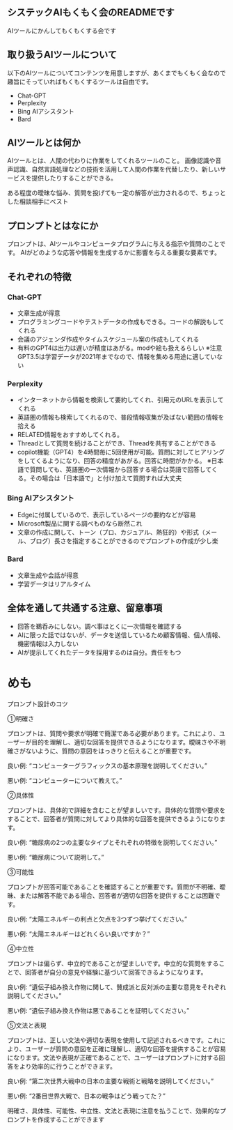 ## システックAIもくもく会のREADMEです
AIツールにかんしてもくもくする会です


## 取り扱うAIツールについて
以下のAIツールについてコンテンツを用意しますが、あくまでもくもく会なので趣旨にそっていればもくもくするツールは自由です。
- Chat-GPT
- Perplexity
- Bing AIアシスタント
- Bard


## AIツールとは何か
AIツールとは、人間の代わりに作業をしてくれるツールのこと。
画像認識や音声認識、自然言語処理などの技術を活用して人間の作業を代替したり、新しいサービスを提供したりすることができる。

ある程度の曖昧な悩み、質問を投げても一定の解答が出力されるので、ちょっとした相談相手にベスト


## プロンプトとはなにか
プロンプトは、AIツールやコンピュータプログラムに与える指示や質問のことです。
AIがどのような応答や情報を生成するかに影響を与える重要な要素です。

## それぞれの特徴
### Chat-GPT
- 文章生成が得意
- プログラミングコードやテストデータの作成もできる。コードの解説もしてくれる
- 会議のアジェンダ作成やタイムスケジュール案の作成もしてくれる
- 有料のGPT4は出力は遅いが精度はあがる。modや絵も扱えるらしい
※注意GPT3.5は学習データが2021年までなので、情報を集める用途に適していない

### Perplexity
- インターネットから情報を検索して要約してくれ、引用元のURLを表示してくれる
- 英語圏の情報も検索してくれるので、普段情報収集が及ばない範囲の情報を拾える
- RELATED情報をおすすめしてくれる。
- Threadとして質問を続けることができ、Threadを共有することができる
- copilot機能（GPT4）を4時間毎に5回使用が可能。質問に対してヒアリングをしてくるようになり、回答の精度があがる。回答に時間がかかる。
※日本語で質問しても、英語圏の一次情報から回答する場合は英語で回答してくる。その場合は「日本語で」と付け加えて質問すれば大丈夫

### Bing AIアシスタント
- Edgeに付属しているので、表示しているページの要約などが容易
- Microsoft製品に関する調べものなら断然これ
- 文章の作成に関して、トーン（プロ、カジュアル、熱狂的）や形式（メール、ブログ）長さを指定することができるのでプロンプトの作成が少し楽

### Bard
- 文章生成や会話が得意
- 学習データはリアルタイム

## 全体を通して共通する注意、留意事項
- 回答を鵜呑みにしない。調べ事はとくに一次情報を確認する
- AIに限った話ではないが、データを送信しているため顧客情報、個人情報、機密情報は入力しない
- AIが提示してくれたデータを採用するのは自分。責任をもつ



# めも
プロンプト設計のコツ

①明確さ

プロンプトは、質問や要求が明確で簡潔である必要があります。これにより、ユーザーが目的を理解し、適切な回答を提供できるようになります。曖昧さや不明確さがないように、質問の意図をはっきりと伝えることが重要です。

良い例: “コンピューターグラフィックスの基本原理を説明してください。”

悪い例: “コンピューターについて教えて。”

②具体性

プロンプトは、具体的で詳細を含むことが望ましいです。具体的な質問や要求をすることで、回答者が質問に対してより具体的な回答を提供できるようになります。

良い例: “糖尿病の2つの主要なタイプとそれぞれの特徴を説明してください。”

悪い例: “糖尿病について説明して。”

③可能性

プロンプトが回答可能であることを確認することが重要です。質問が不明確、曖昧、または解答不能である場合、回答者が適切な回答を提供することは困難です。

良い例: “太陽エネルギーの利点と欠点を3つずつ挙げてください。”

悪い例: “太陽エネルギーはどれくらい良いですか？”

④中立性

プロンプトは偏らず、中立的であることが望ましいです。中立的な質問をすることで、回答者が自分の意見や経験に基づいて回答できるようになります。

良い例: “遺伝子組み換え作物に関して、賛成派と反対派の主要な意見をそれぞれ説明してください。”

悪い例: “遺伝子組み換え作物は悪であることを証明してください。”

⑤文法と表現

プロンプトは、正しい文法や適切な表現を使用して記述されるべきです。これにより、ユーザーが質問の意図を正確に理解し、適切な回答を提供することが容易になります。文法や表現が正確であることで、ユーザーはプロンプトに対する回答をより効率的に行うことができます。

良い例: “第二次世界大戦中の日本の主要な戦術と戦略を説明してください。”

悪い例: “2番目世界大戦で、日本の戦争はどう戦ってた？”

明確さ、具体性、可能性、中立性、文法と表現に注意を払うことで、効果的なプロンプトを作成することができます
